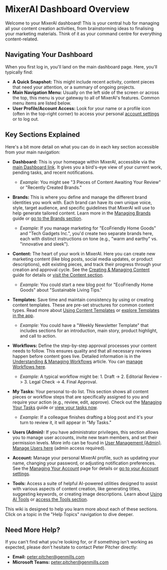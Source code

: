 # MixerAI Dashboard Overview

Welcome to your MixerAI dashboard! This is your central hub for managing all your content creation activities, from brainstorming ideas to finalising your marketing materials. Think of it as your command centre for everything content-related.

## Navigating Your Dashboard

When you first log in, you'll land on the main dashboard page. Here, you'll typically find:

*   **A Quick Snapshot:** This might include recent activity, content pieces that need your attention, or a summary of ongoing projects.
*   **Main Navigation Menu:** Usually on the left side of the screen or across the top, this menu is your gateway to all of MixerAI's features. Common menu items are listed below.
*   **User Profile/Account Access:** Look for your name or a profile icon (often in the top-right corner) to access your personal [account settings](./?article=08-account) or to log out.

## Key Sections Explained

Here's a bit more detail on what you can do in each key section accessible from your main navigation:

*   **Dashboard:** This is your homepage within MixerAI, accessible via the [main Dashboard link](https://mixerai.orangejelly.co.uk/dashboard). It gives you a bird's-eye view of your current work, pending tasks, and recent notifications.
    *   *Example:* You might see "3 Pieces of Content Awaiting Your Review" or "Recently Created Brands."

*   **Brands:** This is where you define and manage the different brand identities you work with. Each brand can have its own unique voice, style, target audience, and specific guidelines that MixerAI will use to help generate tailored content. Learn more in the [Managing Brands](./?article=02-brands) guide or [go to the Brands section](https://mixerai.orangejelly.co.uk/dashboard/brands).
    *   *Example:* If you manage marketing for "EcoFriendly Home Goods" and "Tech Gadgets Inc.", you'd create two separate brands here, each with distinct instructions on tone (e.g., "warm and earthy" vs. "innovative and sleek").

*   **Content:** The heart of your work in MixerAI. Here you can create new marketing content (like blog posts, social media updates, or product descriptions), edit existing pieces, and track their progress through your creation and approval cycle. See the [Creating & Managing Content](./?article=03-content) guide for details or [visit the Content section](https://mixerai.orangejelly.co.uk/dashboard/content).
    *   *Example:* You could start a new blog post for "EcoFriendly Home Goods" about "Sustainable Living Tips."

*   **Templates:** Save time and maintain consistency by using or creating content templates. These are pre-set structures for common content types. Read more about [Using Content Templates](./?article=04-templates) or [explore Templates in the app](https://mixerai.orangejelly.co.uk/dashboard/templates).
    *   *Example:* You could have a "Weekly Newsletter Template" that includes sections for an introduction, main story, product highlight, and call to action.

*   **Workflows:** Define the step-by-step approval processes your content needs to follow. This ensures quality and that all necessary reviews happen before content goes live. Detailed information is in the [Understanding & Managing Workflows](./?article=05-workflows) article. You can [manage Workflows here](https://mixerai.orangejelly.co.uk/dashboard/workflows).
    *   *Example:* A typical workflow might be: 1. Draft -> 2. Editorial Review -> 3. Legal Check -> 4. Final Approval.

*   **My Tasks:** Your personal to-do list. This section shows all content pieces or workflow steps that are specifically assigned to you and require your action (e.g., review, edit, approve). Check out the [Managing Your Tasks](./?article=06-my-tasks) guide or [view your tasks now](https://mixerai.orangejelly.co.uk/dashboard/my-tasks).
    *   *Example:* If a colleague finishes drafting a blog post and it's your turn to review it, it will appear in "My Tasks."

*   **Users (Admin):** If you have administrator privileges, this section allows you to manage user accounts, invite new team members, and set their permission levels. More info can be found in [User Management (Admin)](./?article=07-users). [Manage Users here](https://mixerai.orangejelly.co.uk/dashboard/users) (admin access required).

*   **Account:** Manage your personal MixerAI profile, such as updating your name, changing your password, or adjusting notification preferences. See the [Managing Your Account](./?article=08-account) page for details or [go to your Account settings](https://mixerai.orangejelly.co.uk/dashboard/account).

*   **Tools:** Access a suite of helpful AI-powered utilities designed to assist with various aspects of content creation, like generating titles, suggesting keywords, or creating image descriptions. Learn about [Using AI Tools](./?article=09-tools) or [access the Tools section](https://mixerai.orangejelly.co.uk/dashboard/tools).

This wiki is designed to help you learn more about each of these sections. Click on a topic in the "Help Topics" navigation to dive deeper.

## Need More Help?

If you can't find what you're looking for, or if something isn't working as expected, please don't hesitate to contact Peter Pitcher directly:

*   **Email:** [peter.pitcher@genmills.com](mailto:peter.pitcher@genmills.com)
*   **Microsoft Teams:** [peter.pitcher@genmills.com](https://teams.microsoft.com/l/chat/0/0?users=peter.pitcher@genmills.com) 